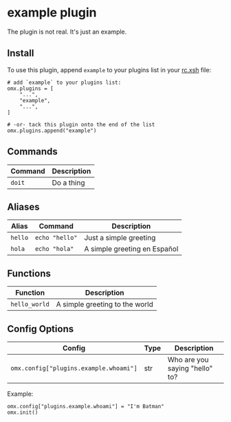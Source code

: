 # example plugin

The plugin is not real. It's just an example.

## Install

To use this plugin, append `example` to your plugins list in your [rc.xsh] file:

```shell
# add `example` to your plugins list:
omx.plugins = [
    "...",
    "example",
    "...",
]

# -or- tack this plugin onto the end of the list
omx.plugins.append("example")
```

## Commands

| Command | Description |
|---------|-------------|
| `doit`  | Do a thing  |

## Aliases

| Alias   | Command        | Description                  |
|---------|----------------|------------------------------|
| `hello` | `echo "hello"` | Just a simple greeting       |
| `hola`  | `echo "hola"`  | A simple greeting en Español |

## Functions

| Function      | Description                    |
|---------------|--------------------------------|
| `hello_world` | A simple greeting to the world |

## Config Options

| Config                                 | Type | Description                    |
|----------------------------------------|------|--------------------------------|
| `omx.config["plugins.example.whoami"]` | str  | Who are you saying "hello" to? |

Example:

```shell
omx.config["plugins.example.whoami"] = "I'm Batman"
omx.init()
```

[rc.xsh]: https://xon.sh/xonshrc.html
